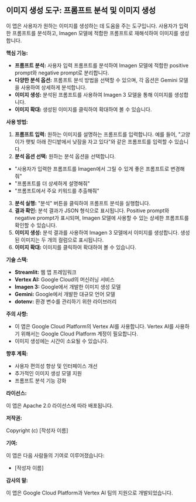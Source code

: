 ## 이미지 생성 도구: 프롬프트 분석 및 이미지 생성

이 앱은 사용자가 원하는 이미지를 생성하는 데 도움을 주는 도구입니다. 사용자가 입력한 프롬프트를 분석하고, Imagen 모델에 적합한 프롬프트로 재해석하여 이미지를 생성합니다.

**핵심 기능:**

* **프롬프트 분석:** 사용자 입력 프롬프트를 분석하여 Imagen 모델에 적합한 positive prompt와 negative prompt로 분리합니다.
* **다양한 분석 옵션:** 프롬프트 분석 방법을 선택할 수 있으며, 각 옵션은 Gemini 모델을 사용하여 상세하게 분석합니다.
* **이미지 생성:** 분석된 프롬프트를 사용하여 Imagen 3 모델을 통해 이미지를 생성합니다.
* **이미지 확대:** 생성된 이미지를 클릭하여 확대하여 볼 수 있습니다.

**사용 방법:**

1. **프롬프트 입력:** 원하는 이미지를 설명하는 프롬프트를 입력합니다. 예를 들어, "고양이가 햇빛 아래 잔디밭에서 낮잠을 자고 있다"와 같은 프롬프트를 입력할 수 있습니다.
2. **분석 옵션 선택:** 원하는 분석 옵션을 선택합니다.
* "사용자가 입력한 프롬프트를 Imagen에서 그릴 수 있게 좋은 프롬프트로 변경해줘"
* "프롬프트를 더 상세하게 설명해줘"
* "프롬프트에서 주요 키워드를 추출해줘"
3. **분석 실행:** "분석" 버튼을 클릭하여 프롬프트 분석을 실행합니다.
4. **결과 확인:** 분석 결과가 JSON 형식으로 표시됩니다. Positive prompt와 negative prompt가 표시되며, Imagen 모델에 사용할 수 있는 상세한 프롬프트를 확인할 수 있습니다.
5. **이미지 생성:** 분석 결과를 사용하여 Imagen 3 모델에서 이미지를 생성합니다. 생성된 이미지는 두 개의 컬럼으로 표시됩니다.
6. **이미지 확대:** 이미지를 클릭하여 확대하여 볼 수 있습니다.

**기술 스택:**

* **Streamlit:** 웹 앱 프레임워크
* **Vertex AI:** Google Cloud의 머신러닝 서비스
* **Imagen 3:** Google에서 개발한 이미지 생성 모델
* **Gemini:** Google에서 개발한 대규모 언어 모델
* **dotenv:** 환경 변수를 관리하기 위한 라이브러리

**주의 사항:**

* 이 앱은 Google Cloud Platform의 Vertex AI를 사용합니다. Vertex AI를 사용하기 위해서는 Google Cloud Platform 계정이 필요합니다.
* 이미지 생성에는 시간이 소요될 수 있습니다.

**향후 계획:**

* 사용자 편의성 향상 및 인터페이스 개선
* 추가적인 이미지 생성 모델 지원
* 프롬프트 분석 기능 강화

**라이선스:**

이 앱은 Apache 2.0 라이선스에 따라 배포됩니다.

**저작권:**

Copyright (c) [작성자 이름]

**기여:**

이 앱은 다음 사람들의 기여로 이루어졌습니다:

* [작성자 이름]

**감사의 말:**

이 앱은 Google Cloud Platform과 Vertex AI 팀의 지원으로 개발되었습니다.
